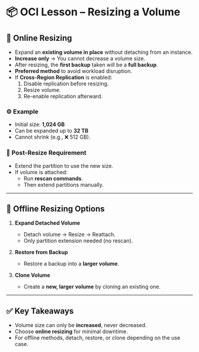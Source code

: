 # 📦 OCI Lesson – Resizing a Volume

## 🔄 Online Resizing
- Expand an **existing volume in place** without detaching from an instance.  
- **Increase only** → You cannot decrease a volume size.  
- After resizing, the **first backup** taken will be a **full backup**.  
- **Preferred method** to avoid workload disruption.  
- If **Cross-Region Replication** is enabled:  
  1. Disable replication before resizing.  
  2. Resize volume.  
  3. Re-enable replication afterward.  

### ⚙️ Example
- Initial size: **1,024 GB**  
- Can be expanded up to **32 TB**  
- Cannot shrink (e.g., ❌ 512 GB).  

### 📌 Post-Resize Requirement
- Extend the partition to use the new size.  
- If volume is attached:  
  - Run **rescan commands**.  
  - Then extend partitions manually.  

---

## 📴 Offline Resizing Options
1. **Expand Detached Volume**  
   - Detach volume → Resize → Reattach.  
   - Only partition extension needed (no rescan).  

2. **Restore from Backup**  
   - Restore a backup into a **larger volume**.  

3. **Clone Volume**  
   - Create a **new, larger volume** by cloning an existing one.  

---

## ✅ Key Takeaways
- Volume size can only be **increased**, never decreased.  
- Choose **online resizing** for minimal downtime.  
- For offline methods, detach, restore, or clone depending on the use case.  
